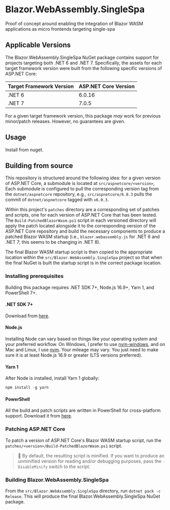 # Blazor.WebAssembly.SingleSpa

Proof of concept around enabling the integration of Blazor WASM applications as micro frontends
targeting single-spa

## Applicable Versions

The Blazor.WebAssembly.SingleSpa NuGet package contains support for projects targeting both .NET 6
and .NET 7. Specifically, the assets for each target framework version were built from the following
specific versions of ASP.NET Core:

Target Framework Version | ASP.NET Core Version
-------------------------|---------------------
.NET 6                   | 6.0.16
.NET 7                   | 7.0.5

For a given target framework version, this package _may_ work for previous minor/patch releases.
However, no guarantees are given.

## Usage

Install from nuget.

## Building from source

This repository is structured around the following idea: for a given version of ASP.NET Core, a
submodule is located at `src/aspnetcore/<version>`, Each submodule is configured to pull the
corresponding version tag from the `dotnet/aspnetcore` repository, e.g., `src/aspnetcore/6.0.3`
pulls the commit of `dotnet/aspnetcore` tagged with `v6.0.3`.

Within this project's `patches` directory are a corresponding set of patches and scripts, one for
each version of ASP.NET Core that has been tested. The `Build-PatchedBlazorWasm.ps1` script in each
versioned directory will apply the patch located alongside it to the corresponding version of the
ASP.NET Core repository and build the necessary components to produce a patched Blazor WASM startup
(i.e., `blazor.webassembly.js` for .NET 6 and .NET 7; this seems to be changing in .NET 8).

The final Blazor WASM startup script is then copied to the appropriate location within the
`src/Blazor.WebAssembly.SingleSpa` project so that when the final NuGet is built the startup script
is in the correct package location.

### Installing prerequisites

Building this package requires .NET SDK 7+, Node.js 16.9+, Yarn 1, and PowerShell 7+.

#### .NET SDK 7+

Download from [here](https://dotnet.microsoft.com/en-us/download).

#### Node.js

Installing Node can vary based on things like your operating system and your preferred workflow.
On Windows, I prefer to use [nvm-windows](https://github.com/coreybutler/nvm-windows), and on Mac
and Linux, I use [nvm](https://github.com/nvm-sh/nvm). Your mileage may vary. You just need to make
sure it is at least Node.js 16.9 or greater (LTS versions preferred).

#### Yarn 1

After Node is installed, install Yarn 1 globally:

```powershell
npm install -g yarn
```

#### PowerShell

All the build and patch scripts are written in PowerShell for cross-platform support. Download it
from [here](https://learn.microsoft.com/en-us/powershell/scripting/install/installing-powershell?view=powershell-7.3).

### Patching ASP.NET Core

To patch a version of ASP.NET Core's Blazor WASM startup script, run the
`patches/<version>/Build-PatchedBlazorWasm.ps1` script.

> :rocket: By default, the resulting script is minified. If you want to produce an unminified
> version for reading and/or debugging purposes, pass the `-DisableMinify` switch to the script.

### Building Blazor.WebAssembly.SingleSpa

From the `src/Blazor.WebAssembly.SingleSpa` directory, run `dotnet pack -c Release`. This will
produce the final Blazor.WebAssembly.SingleSpa NuGet package.

